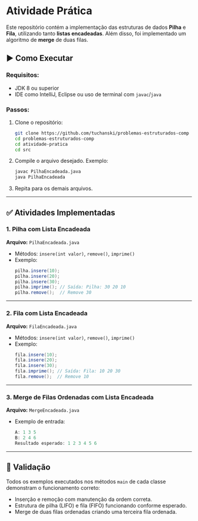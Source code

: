 # Atividade Prática

Este repositório contém a implementação das estruturas de dados **Pilha** e **Fila**, utilizando tanto **listas encadeadas**. Além disso, foi implementado um algoritmo de **merge** de duas filas.

## ▶️ Como Executar

### Requisitos:
- JDK 8 ou superior
- IDE como IntelliJ, Eclipse ou uso de terminal com `javac`/`java`

### Passos:

1. Clone o repositório:
   ```bash
   git clone https://github.com/tuchanski/problemas-estruturados-comp
   cd problemas-estruturados-comp
   cd atividade-pratica
   cd src
   ```

2. Compile o arquivo desejado. Exemplo:
   ```bash
   javac PilhaEncadeada.java
   java PilhaEncadeada
   ```

3. Repita para os demais arquivos.

---

## ✅ Atividades Implementadas

### 1. Pilha com Lista Encadeada
**Arquivo:** `PilhaEncadeada.java`

- Métodos: `insere(int valor)`, `remove()`, `imprime()`
- Exemplo:
  ```java
  pilha.insere(10);
  pilha.insere(20);
  pilha.insere(30);
  pilha.imprime(); // Saída: Pilha: 30 20 10
  pilha.remove();  // Remove 30
  ```

---

### 2. Fila com Lista Encadeada
**Arquivo:** `FilaEncadeada.java`

- Métodos: `insere(int valor)`, `remove()`, `imprime()`
- Exemplo:
  ```java
  fila.insere(10);
  fila.insere(20);
  fila.insere(30);
  fila.imprime(); // Saída: Fila: 10 20 30
  fila.remove();  // Remove 10
  ```

---

### 3. Merge de Filas Ordenadas com Lista Encadeada
**Arquivo:** `MergeEncadeada.java`

- Exemplo de entrada:
  ```java
  A: 1 3 5
  B: 2 4 6
  Resultado esperado: 1 2 3 4 5 6
  ```

---

## 🧪 Validação

Todos os exemplos executados nos métodos `main` de cada classe demonstram o funcionamento correto:

- Inserção e remoção com manutenção da ordem correta.
- Estrutura de pilha (LIFO) e fila (FIFO) funcionando conforme esperado.
- Merge de duas filas ordenadas criando uma terceira fila ordenada.

